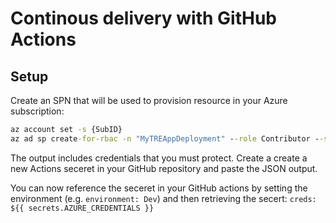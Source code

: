 # Continous delivery with GitHub Actions

## Setup

Create an SPN that will be used to provision resource in your Azure subscription:

```cmd
az account set -s {SubID}
az ad sp create-for-rbac -n "MyTREAppDeployment" --role Contributor --scopes /subscriptions/{SubID} --sdk-auth
```

The output includes credentials that you must protect. Create a create a new Actions seceret in your GitHub repository and paste the JSON output.

You can now reference the seceret in your GitHub actions by setting the environment (e.g. `environment: Dev`) and then retrieving the secert: `creds: ${{ secrets.AZURE_CREDENTIALS }}`
